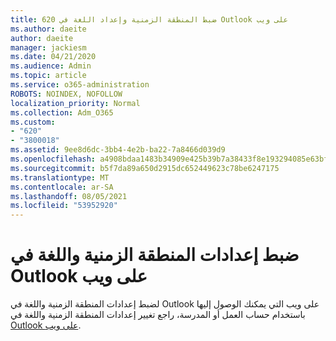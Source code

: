 ```yaml
---
title: 620 ضبط المنطقة الزمنية وإعداد اللغة في Outlook على ويب
ms.author: daeite
author: daeite
manager: jackiesm
ms.date: 04/21/2020
ms.audience: Admin
ms.topic: article
ms.service: o365-administration
ROBOTS: NOINDEX, NOFOLLOW
localization_priority: Normal
ms.collection: Adm_O365
ms.custom:
- "620"
- "3800018"
ms.assetid: 9ee8d6dc-3bb4-4e2b-ba22-7a8466d039d9
ms.openlocfilehash: a4908bdaa1483b34909e425b39b7a38433f8e193294085e63bf08b267d967424
ms.sourcegitcommit: b5f7da89a650d2915dc652449623c78be6247175
ms.translationtype: MT
ms.contentlocale: ar-SA
ms.lasthandoff: 08/05/2021
ms.locfileid: "53952920"
---
```

# <a name="adjust-time-zone-and-language-settings-in-outlook-on-the-web"></a>ضبط إعدادات المنطقة الزمنية واللغة في Outlook على ويب

لضبط إعدادات المنطقة الزمنية واللغة في Outlook على ويب التي يمكنك الوصول إليها باستخدام حساب العمل أو المدرسة، راجع تغيير إعدادات المنطقة الزمنية واللغة في [Outlook على ويب](https://support.office.com/article/65239869-12e7-4a9d-bca1-76b0ad7ce273d).
  